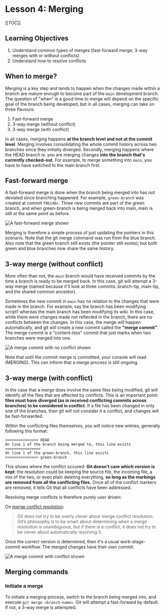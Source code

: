# Lesson 4: Merging

[[_TOC_]]

## Learning Objectives

1. Understand common types of merges (fast-forward merge, 3-way merges with or without conflicts)
2. Understand how to resolve conflicts

## When to merge?

Merging is a key step and tends to happen when the changes made within a branch are mature enough to become part of the `main` development branch. The question of "when" is a good time to merge will depend on the specific goal of the branch being developed, but in all cases, merging can take on three flavours:

1. Fast-forward merge
2. 3-way merge (without conflict)
3. 3-way merge (with conflict)

In all cases, merging happens **at the branch level and not at the commit level**. Merging involves consolidating the whole commit history across two branches since they initially diverged. 
Secondly, merging happens where the HEAD branch is: you are merging changes **into the branch that's currently checked-out**. For example, to merge something into `main`, you have to have switched to the main branch first. 

## Fast-forward merge
A fast-forward merge is done when the branch being merged into has not deviated since branching happened. For example, `green-branch` was created at commit `f0b140c`. Three new commits are part of the green branch, and when green-branch is being merged back into main, main is still at the same point as before.

![A fast-forward merge shown](assets/01_ffwd_merge_anim.gif)

Merging is therefore a simple process of just updating the pointers in this scenario. Note that the git merge command was run from the blue branch. Also note that the green branch still exists (the pointer still exists); but both green and blue branches now share the same history.


## 3-way merge (without conflict)

More often than not, the `main` branch would have received commits by the time a branch is ready to be merged back. In this case, git will attempt a 3-way merge (named because it'll look at three commits: branch-tip, main-tip, and the shared common ancestor).

Sometimes the new commit in `main` has no relation to the changes that were made in the branch. For example, say the branch has been modifying script1 whereas the main branch has been modifying its wiki. In this case, while there were changes made not reflected in the branch, there are no conflicts between the changes. In this case, the merge will happen automatically, and git will create a new commit called the **"merge commit"**. The merge commit is a "content-less" commit that just marks when two branches were merged into one.

![A merge commit with no conflict shown](assets/02_3_way_merge_no_conflict.gif)

Note that until the commit merge is committed, your console will read (MERGING). This can inform that a merge process is still ongoing.

## 3-way merge (with conflict)

In the case that a merge does involve the same files being modified, git will identify all the files that are affected by conflicts. This is an important point: **files must have diverged (as in received conflicting commits across branches) to be considered in conflict**. If a file has been changed in only one of the branches, then git will not consider it a conflict, and changes will be fast-forwarded. 

Within the conflicting files themselves, you will notice new entries, generally following this format:

```
<<<<<<<<<<<<<<< HEAD
On line 1 of the branch being merged to, this line exists
================
On line 1 of the green-branch, this line exists
>>>>>>>>>>>>>>> green-branch

```

This shows where the conflict occured. **Git doesn't care which version is kept**: the resolution could be keeping the source file, the incoming file, a mix of the two, or even plain deleting everything, **so long as the markings are removed from all the conflicting files.** Once all of the conflict markers are removed, it tells Git that all conflicts have been addressed.

Resolving merge conflicts is therefore purely user driven:

On [merge conflict resolution](https://git-scm.com/book/en/v2/Git-Tools-Advanced-Merging):

> Git does not try to be overly clever about merge conflict resolution. Git’s philosophy is to be smart about determining when a merge resolution is unambiguous, but if there is a conflict, it does not try to be clever about automatically resolving it. 
> 

Once the correct version is determined, then it's a usual work-stage-commit workflow. The merged changes have their own commit.

![A merge commit with conflict shown](assets/03_3_way_merge_conflict.gif)


## Merging commands

### Initiate a merge

To initiate a merging process, switch to the branch being merged into, and execute `git merge <branch-name>`. Git will attempt a fast-forward by default. If not, a 3-way merge is attempted.


### 